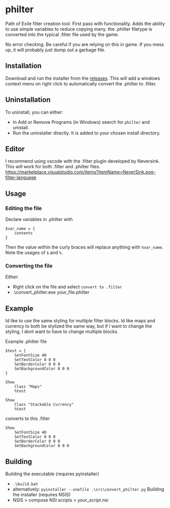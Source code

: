# philter
Path of Exile filter creation tool. First pass with functionality. Adds the ability to use simple variables to reduce copying many. the .philter filetype is converted into the typical .filter file used by the game.

No error checking. Be careful if you are relying on this in game. If you mess up, it will probably just dump out a garbage file.

## Installation
Download and run the installer from the [releases](https://github.com/Philimanjar0/philter/releases). This will add a windows context menu on right click to automatically convert the .philter to .filter.

## Uninstallation
To uninstall, you can either:
- In Add or Remove Programs (in Windows) search for `philter` and unistall.
- Run the uninstaller directly. It is added to your chosen install directory.

## Editor
I recommend using vscode with the .filter plugin developed by Neversink. This will work for both .filter and .philter files.
https://marketplace.visualstudio.com/items?itemName=NeverSink.poe-filter-language

## Usage
### Editing the file
Declare variables in .philter with 
```
$var_name = {
    contents
}
```
Then the value within the curly braces will replace anything with `%var_name`. Note the usages of `$` and `%`.
### Converting the file
Either:
- Right click on the file and select `convert to .filter`
- .\convert_philter.exe your_file.philter

## Example
Id like to use the same styling for multiple filter blocks. Id like maps and currency to both be stylized the same way, but if I want to change the styling, I dont want to have to change multiple blocks. 

Example .philter file
```
$test = {
    SetFontSize 40
    SetTextColor 0 0 0
    SetBorderColor 0 0 0
    SetBackgroundColor 0 0 0
}

Show
    Class "Maps"
    %test

Show
    Class "Stackable Currency"
    %test
```
converts to this .filter
```
Show
    SetFontSize 40
    SetTextColor 0 0 0
    SetBorderColor 0 0 0
    SetBackgroundColor 0 0 0
```

## Building
Building the executable (requires pyinstaller)
- `.\build.bat`
- alternatively: `pyinstaller --onefile .\src\convert_philter.py`
Building the installer (requires NSIS)
- NSIS > compose NSI scripts > your_script.nsi
